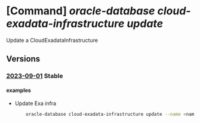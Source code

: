 # [Command] _oracle-database cloud-exadata-infrastructure update_

Update a CloudExadataInfrastructure

## Versions

### [2023-09-01](/Resources/mgmt-plane/L3N1YnNjcmlwdGlvbnMve30vcmVzb3VyY2Vncm91cHMve30vcHJvdmlkZXJzL29yYWNsZS5kYXRhYmFzZS9jbG91ZGV4YWRhdGFpbmZyYXN0cnVjdHVyZXMve30=/2023-09-01.xml) **Stable**

<!-- mgmt-plane /subscriptions/{}/resourcegroups/{}/providers/oracle.database/cloudexadatainfrastructures/{} 2023-09-01 -->

#### examples

- Update Exa infra
    ```bash
        oracle-database cloud-exadata-infrastructure update --name <name> --resource-group <RG name> --tags {tagV1:tagK1>
    ```

